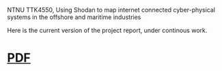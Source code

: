 NTNU TTK4550, Using Shodan to map internet connected cyber-physical systems in the offshore and maritime industries

Here is the current version of the project report, under continous work.

# [PDF](https://github.com/siguhe/iot_cps_maritime_and_offshore/releases)
